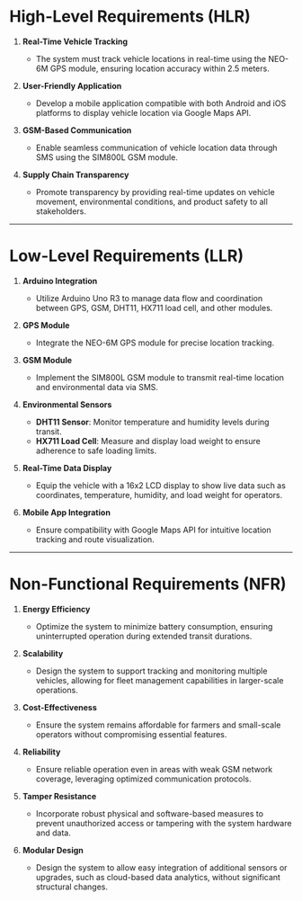 # High-Level Requirements (HLR)

1. **Real-Time Vehicle Tracking**  
   - The system must track vehicle locations in real-time using the NEO-6M GPS module, ensuring location accuracy within 2.5 meters.  

2. **User-Friendly Application**  
   - Develop a mobile application compatible with both Android and iOS platforms to display vehicle location via Google Maps API.  

3. **GSM-Based Communication**  
   - Enable seamless communication of vehicle location data through SMS using the SIM800L GSM module.  

4. **Supply Chain Transparency**  
   - Promote transparency by providing real-time updates on vehicle movement, environmental conditions, and product safety to all stakeholders.  

---

# Low-Level Requirements (LLR)

1. **Arduino Integration**  
   - Utilize Arduino Uno R3 to manage data flow and coordination between GPS, GSM, DHT11, HX711 load cell, and other modules.  

2. **GPS Module**  
   - Integrate the NEO-6M GPS module for precise location tracking.  

3. **GSM Module**  
   - Implement the SIM800L GSM module to transmit real-time location and environmental data via SMS.  

4. **Environmental Sensors**  
   - **DHT11 Sensor**: Monitor temperature and humidity levels during transit.  
   - **HX711 Load Cell**: Measure and display load weight to ensure adherence to safe loading limits.  

5. **Real-Time Data Display**  
   - Equip the vehicle with a 16x2 LCD display to show live data such as coordinates, temperature, humidity, and load weight for operators.  

6. **Mobile App Integration**  
   - Ensure compatibility with Google Maps API for intuitive location tracking and route visualization.

---

# Non-Functional Requirements (NFR)

1. **Energy Efficiency**  
   - Optimize the system to minimize battery consumption, ensuring uninterrupted operation during extended transit durations.  

2. **Scalability**  
   - Design the system to support tracking and monitoring multiple vehicles, allowing for fleet management capabilities in larger-scale operations.  

3. **Cost-Effectiveness**  
   - Ensure the system remains affordable for farmers and small-scale operators without compromising essential features.  

4. **Reliability**  
   - Ensure reliable operation even in areas with weak GSM network coverage, leveraging optimized communication protocols.  

5. **Tamper Resistance**  
   - Incorporate robust physical and software-based measures to prevent unauthorized access or tampering with the system hardware and data.  

6. **Modular Design**  
   - Design the system to allow easy integration of additional sensors or upgrades, such as cloud-based data analytics, without significant structural changes.  

